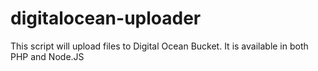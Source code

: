 # digitalocean-uploader
This script will upload files to Digital Ocean Bucket. It is available in both PHP and Node.JS
